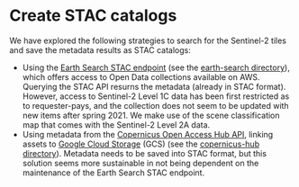 # Create STAC catalogs

We have explored the following strategies to search for the Sentinel-2 tiles and save the metadata results as STAC catalogs:

* Using the [Earth Search STAC endpoint](https://www.element84.com/earth-search/) (see the [earth-search directory](./earth-search)), which offers access to Open Data collections available on AWS. Querying the STAC API resurns the metadata (already in STAC format). However, access to Sentinel-2 Level 1C data has been first restricted as to requester-pays, and the collection does not seem to be updated with new items after spring 2021. We make use of the scene classification map that comes with the Sentinel-2 Level 2A data.  
* Using metadata from the [Copernicus Open Access Hub API](https://scihub.copernicus.eu), linking assets to [Google Cloud Storage](https://cloud.google.com/storage/docs/public-datasets/sentinel-2) (GCS) (see the [copernicus-hub directory](./copernicus-hub)). Metadata needs to be saved into STAC format, but this solution seems more sustainable in not being dependent on the maintenance of the Earth Search STAC endpoint.